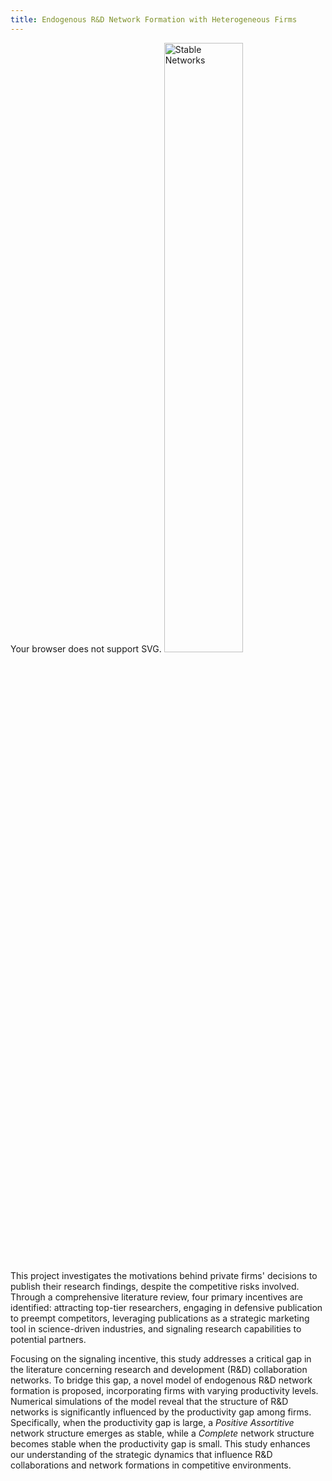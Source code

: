 ```yaml
---
title: Endogenous R&D Network Formation with Heterogeneous Firms
---
```


<object type="image/svg+xml" data="https://heydari-msadra.github.io/files/HHHLLL-SocialWelfare-LGND.svg" width="50%" height="10">
        Your browser does not support SVG.
</object>

<img src="https://heydari-msadra.github.io/files/HHHLLL-SocialWelfare-LGND.svg" alt="Stable Networks" width="50%">

This project investigates the motivations behind private firms' decisions to publish their research findings, despite the competitive risks involved. Through a comprehensive literature review, four primary incentives are identified: attracting top-tier researchers, engaging in defensive publication to preempt competitors, leveraging publications as a strategic marketing tool in science-driven industries, and signaling research capabilities to potential partners. 

Focusing on the signaling incentive, this study addresses a critical gap in the literature concerning research and development (R\&D) collaboration networks. To bridge this gap, a novel model of endogenous R\&D network formation is proposed, incorporating firms with varying productivity levels. Numerical simulations of the model reveal that the structure of R\&D networks is significantly influenced by the productivity gap among firms. Specifically, when the productivity gap is large, a _Positive Assortitive_ network structure emerges as stable, while a _Complete_ network structure becomes stable when the productivity gap is small. This study enhances our understanding of the strategic dynamics that influence R\&D collaborations and network formations in competitive environments.
